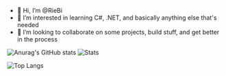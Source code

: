 - 👋 Hi, I’m @RieBi
- 👀 I’m interested in learning C#, .NET, and basically anything else that's needed
- 💞️ I’m looking to collaborate on some projects, build stuff, and get better in the process

![Anurag's GitHub stats](https://github-readme-stats.vercel.app/api?username=riebi&theme=blueberry&show_icons=true)
![Stats](https://github-readme-streak-stats.herokuapp.com/?user=riebi&theme=blueberry)

![Top Langs](https://github-readme-stats.vercel.app/api/top-langs/?username=riebi&theme=blueberry)
